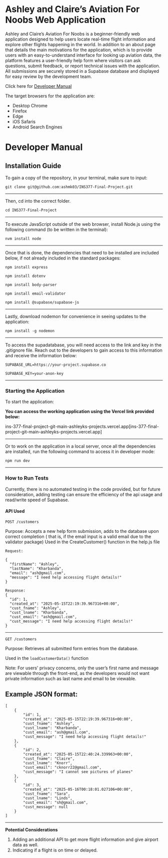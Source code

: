 # Ashley and Claire’s Aviation For Noobs Web Application

Ashley and Claire’s Aviation For Noobs is a beginner-friendly web application designed to help users locate real-time flight information and explore other flights happening in the world. In addition to an about page that details the main motivations for the application, which is to provide users with an easy-to-understand interface for looking up aviation data, the platform features a user-friendly help form where visitors can ask questions, submit feedback, or report technical issues with the application. All submissions are securely stored in a Supabase database and displayed for easy review by the development team.

Click here for [Developer Manual](#developermanual)

The target browsers for the application are:
- Desktop Chrome
- Firefox
- Edge
- iOS Safaris
- Android Search Engines

<a id="developermanual"></a>

# Developer Manual

## Installation Guide

To gain a copy of the repository, in your terminal, make sure to input:

`git clone git@github.com:ashmk03/INS377-Final-Project.git`

---

Then, cd into the correct folder. 

`cd INS377-Final-Project`

---

To execute JavaScript outside of the web browser, install Node.js using the following command (to be written in the terminal):

`nvm install node`

---

Once that is done, the dependencies that need to be installed are included below, if not already included in the standard packages: 

`npm install express`

`npm install dotenv`

`npm install body-parser`

`npm install email-validator`

`npm install @supabase/supabase-js`

---

Lastly, download nodemon for convenience in seeing updates to the application:

`npm install -g nodemon`

---

To access the supadatabase, you will need access to the link and key in the .gitignore file. Reach out to the developers to gain access to this information and receive the information below:

`SUPABASE_URL=https://your-project.supabase.co`

`SUPABASE_KEY=your-anon-key`

---

### Starting the Application

To start the application: 

**You can access the working application using the Vercel link provided below:**

ins-377-final-project-git-main-ashleyks-projects.vercel.app[ins-377-final-project-git-main-ashleyks-projects.vercel.app]

---

Or to work on the application in a local server, once all the dependencies are installed, run the following command to access it in developer mode:

`npm run dev`

---

### How to Run Tests

Currently, there is no automated testing in the code provided, but for future consideration, adding testing can ensure the efficiency of the api usage and read/write speed of Supabase.  

#### API Used

`POST /customers`

Purpose: Accepts a new help form submission, adds to the database upon correct completion ( that is, if the email input is a valid email due to the validator package) 
Used in the CreateCustomer() function in the help.js file

```
Request:

{
  "firstName": "Ashley",
  "lastName": "Kharbanda",
  "email": "ash@gmail.com",
  "message": "I need help accessing flight details!"
}

Response:
{
  "id": 1,
  "created_at": "2025-05-15T22:19:39.967316+00:00",
  "cust_fname": "Ashley",
  "cust_lname": "Kharbanda",
  "cust_email": "ash@gmail.com",
  "cust_message": "I need help accessing flight details!"
}
```

---

`GET /customers`

Purpose: Retrieves all submitted form entries from the database.

Used in the `loadCustomerData()` function

Note: For users' privacy concerns, only the user’s first name and message are viewable through the front-end, as the developers would not want private information such as last name and email to be viewable. 

## Example JSON format:

```
[
	{
		"id": 1,
		"created_at": "2025-05-15T22:19:39.967316+00:00",
		"cust_fname": "Ashley",
		"cust_lname": "Kharbanda",
		"cust_email": "ash@gmail.com",
		"cust_message": "I need help accessing flight details!"
	},
	{
		"id": 2,
		"created_at": "2025-05-15T22:40:24.339963+00:00",
		"cust_fname": "Claire",
		"cust_lname": "Knorr",
		"cust_email": "cknorr22@gmail.com",
		"cust_message": "I cannot see pictures of planes"
	},
	{
		"id": 3,
		"created_at": "2025-05-16T00:18:01.027106+00:00",
		"cust_fname": "Sara",
		"cust_lname": "Linds",
		"cust_email": "sh@gmail.com",
		"cust_message": null
	}
]
```
---

**Potential Considerations**

1. Adding an additional API to get more flight information and give airport data as well.
2. Indicating if a flight is on time or delayed.
